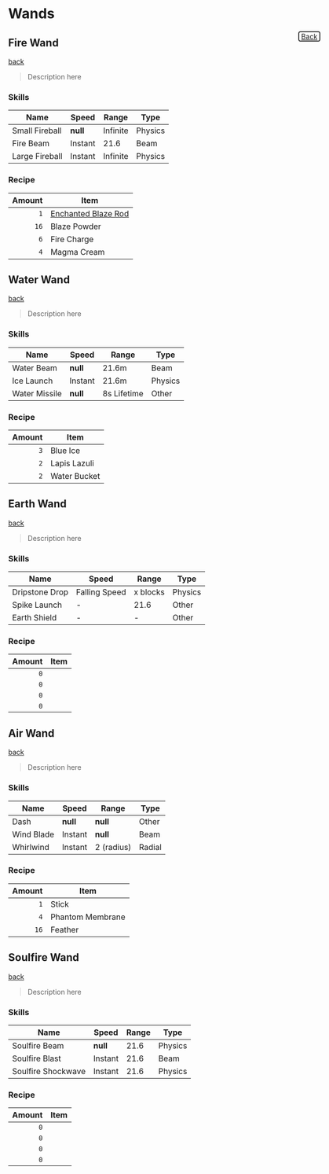 # Wands

<div style="position:fixed; right: 10%; position: fixed; border-radius: .3em; border: 2px #333 solid; ">
    <a href="../README.md" style="margin-left: .3em; margin-right: .3em;">Back</a>
</div>


## **Fire Wand**
[back](../README.md)
> Description here

### **Skills**
|    Name           | Speed     | Range             | Type     | 
| ----------------- | --------- | ----------------- | -------- |
| Small Fireball    | **null**  | Infinite          | Physics  |
| Fire Beam         | Instant   | 21.6              | Beam     |
| Large Fireball    | Instant   | Infinite          | Physics  |

### **Recipe**

| Amount | Item      
| -----: | ---       
| `1`    | [Enchanted Blaze Rod](#enchanted-blaze-rod)
| `16`   | Blaze Powder
| `6`    | Fire Charge
| `4`    | Magma Cream

## **Water Wand**
[back](../README.md)
> Description here

### **Skills**
|    Name           | Speed     | Range             | Type     | 
| ----------------- | --------- | ----------------- | -------- |
| Water Beam        | **null**  | 21.6m             | Beam     |
| Ice Launch        | Instant   | 21.6m             | Physics  |
| Water Missile     | **null**  | 8s Lifetime       | Other    |

### **Recipe**

| Amount | Item      
| -----: | ---       
| `3`    | Blue Ice
| `2`    | Lapis Lazuli
| `2`    | Water Bucket

## **Earth Wand**
[back](../README.md)
> Description here

### **Skills**
|    Name           | Speed            | Range             | Type     | 
| ----------------- | ---------------- | ----------------- | -------- |
| Dripstone Drop    | Falling Speed    | x blocks          | Physics  |
| Spike Launch      | -                | 21.6              | Other     |
| Earth Shield      | -                | -                 | Other    |

### **Recipe**

| Amount | Item      
| -----: | ---       
| `0`    | 
| `0`    | 
| `0`    | 
| `0`    | 

## **Air Wand**
[back](../README.md)
> Description here

### **Skills**
|    Name           | Speed     | Range             | Type     | 
| ----------------- | --------- | ----------------- | -------- |
| Dash              | **null**  | **null**          | Other    |
| Wind Blade        | Instant   | **null**          | Beam     |
| Whirlwind         | Instant   | 2 (radius)        | Radial   |

### **Recipe**

| Amount | Item      
| -----: | ---       
| `1`    | Stick
| `4`    | Phantom Membrane
| `16`   | Feather

## **Soulfire Wand**
[back](../README.md)
> Description here

### **Skills**
|    Name            | Speed     | Range             | Type     | 
| ------------------ | --------- | ----------------- | -------- |
| Soulfire Beam      | **null**  | 21.6              | Physics  |
| Soulfire Blast     | Instant   | 21.6              | Beam     |
| Soulfire Shockwave | Instant   | 21.6              | Physics  |

### **Recipe**

| Amount | Item      
| -----: | ---       
| `0`    | 
| `0`    | 
| `0`    | 
| `0`    | 